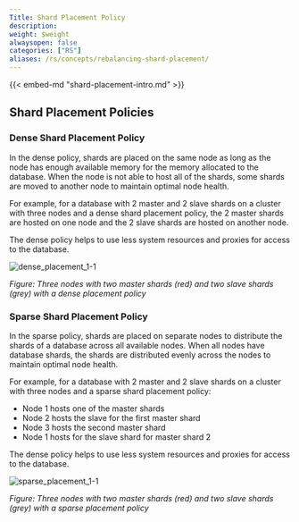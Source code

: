 ```yaml
---
Title: Shard Placement Policy
description:
weight: $weight
alwaysopen: false
categories: ["RS"]
aliases: /rs/concepts/rebalancing-shard-placement/
---
```

{{< embed-md "shard-placement-intro.md"  >}}

## Shard Placement Policies

### Dense Shard Placement Policy

In the dense policy, shards are placed on the same node
as long as the node has enough available memory for the memory allocated to the database.
When the node is not able to host all of the shards, some shards are moved to another node to maintain optimal node health.

For example, for a database with 2 master and 2 slave shards on a cluster with three nodes and a dense shard placement policy,
the 2 master shards are hosted on one node and the 2 slave shards are hosted on another node.

The dense policy helps to use less system resources and proxies for access to the database.

![dense_placement_1-1](/images/rs/dense_placement_1-1.png)

*Figure: Three nodes with two master shards (red) and two slave shards (grey) with a dense placement policy*

### Sparse Shard Placement Policy

In the sparse policy, shards are placed on separate nodes
to distribute the shards of a database across all available nodes.
When all nodes have database shards, the shards are distributed evenly across the nodes to maintain optimal node health.

For example, for a database with 2 master and 2 slave shards on a cluster with three nodes and a sparse shard placement policy:

- Node 1 hosts one of the master shards
- Node 2 hosts the slave for the first master shard
- Node 3 hosts the second master shard
- Node 1 hosts for the slave shard for master shard 2

The dense policy helps to use less system resources and proxies for access to the database.

![sparse_placement_1-1](/images/rs/sparse_placement_1-1.png)

*Figure: Three nodes with two master shards (red) and two slave shards (grey) with a sparse placement policy*
